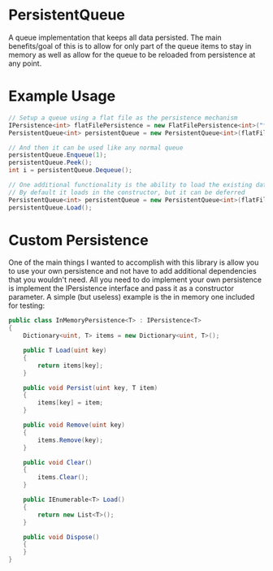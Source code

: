 # PersistentQueue
A queue implementation that keeps all data persisted. The main benefits/goal of this is to allow for only part of the queue items to stay in memory as well as allow for the queue to be reloaded from persistence at any point.

# Example Usage
```c#
// Setup a queue using a flat file as the persistence mechanism
IPersistence<int> flatFilePersistence = new FlatFilePersistence<int>("file.persistence");
PersistentQueue<int> persistentQueue = new PersistentQueue<int>(flatFilePersistence, maxItemsInMemory: 1024);

// And then it can be used like any normal queue
persistentQueue.Enqueue(1);
persistentQueue.Peek();
int i = persistentQueue.Dequeue();

// One additional functionality is the ability to load the existing data from persistence
// By default it loads in the constructor, but it can be deferred
PersistentQueue<int> persistentQueue = new PersistentQueue<int>(flatFilePersistence, maxItemsInMemory: 1024, deferLoad: true);
persistentQueue.Load();
```

# Custom Persistence
One of the main things I wanted to accomplish with this library is allow you to use your own persistence and not have to add additional dependencies that you wouldn't need. All you need to do implement your own persistence is implement the IPersistence interface and pass it as a constructor parameter.
A simple (but useless) example is the in memory one included for testing:
```c#
public class InMemoryPersistence<T> : IPersistence<T>
{
    Dictionary<uint, T> items = new Dictionary<uint, T>();

    public T Load(uint key)
    {
        return items[key];
    }

    public void Persist(uint key, T item)
    {
        items[key] = item;
    }

    public void Remove(uint key)
    {
        items.Remove(key);
    }

    public void Clear()
    {
        items.Clear();
    }

    public IEnumerable<T> Load()
    {
        return new List<T>();
    }

    public void Dispose()
    {
    }
}
```
